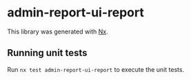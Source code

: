 # admin-report-ui-report

This library was generated with [Nx](https://nx.dev).

## Running unit tests

Run `nx test admin-report-ui-report` to execute the unit tests.
